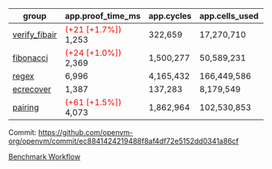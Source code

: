 | group | app.proof_time_ms | app.cycles | app.cells_used | leaf.proof_time_ms | leaf.cycles | leaf.cells_used |
| -- | -- | -- | -- | -- | -- | -- |
| [verify_fibair](https://github.com/openvm-org/openvm/blob/benchmark-results/benchmarks-pr/1827/verify_fibair-ec8841424219488f8af4df72e5152dd0341a86cf.md) |<span style='color: red'>(+21 [+1.7%])</span> 1,253 |  322,659 |  17,270,710 |- | - | - |
| [fibonacci](https://github.com/openvm-org/openvm/blob/benchmark-results/benchmarks-pr/1827/fibonacci-ec8841424219488f8af4df72e5152dd0341a86cf.md) |<span style='color: red'>(+24 [+1.0%])</span> 2,369 |  1,500,277 |  50,589,231 |- | - | - |
| [regex](https://github.com/openvm-org/openvm/blob/benchmark-results/benchmarks-pr/1827/regex-ec8841424219488f8af4df72e5152dd0341a86cf.md) | 6,996 |  4,165,432 |  166,449,586 |- | - | - |
| [ecrecover](https://github.com/openvm-org/openvm/blob/benchmark-results/benchmarks-pr/1827/ecrecover-ec8841424219488f8af4df72e5152dd0341a86cf.md) | 1,387 |  137,283 |  8,179,549 |- | - | - |
| [pairing](https://github.com/openvm-org/openvm/blob/benchmark-results/benchmarks-pr/1827/pairing-ec8841424219488f8af4df72e5152dd0341a86cf.md) |<span style='color: red'>(+61 [+1.5%])</span> 4,073 |  1,862,964 |  102,530,853 |- | - | - |


Commit: https://github.com/openvm-org/openvm/commit/ec8841424219488f8af4df72e5152dd0341a86cf

[Benchmark Workflow](https://github.com/openvm-org/openvm/actions/runs/16279655332)
